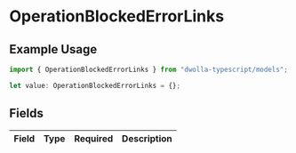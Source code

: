 # OperationBlockedErrorLinks

## Example Usage

```typescript
import { OperationBlockedErrorLinks } from "dwolla-typescript/models";

let value: OperationBlockedErrorLinks = {};
```

## Fields

| Field       | Type        | Required    | Description |
| ----------- | ----------- | ----------- | ----------- |